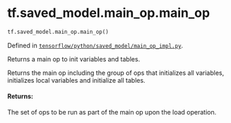 <div itemscope itemtype="http://developers.google.com/ReferenceObject">
<meta itemprop="name" content="tf.saved_model.main_op.main_op" />
<meta itemprop="path" content="Stable" />
</div>

# tf.saved_model.main_op.main_op

``` python
tf.saved_model.main_op.main_op()
```



Defined in [`tensorflow/python/saved_model/main_op_impl.py`](https://www.tensorflow.org/code/tensorflow/python/saved_model/main_op_impl.py).

Returns a main op to init variables and tables.

Returns the main op including the group of ops that initializes all
variables, initializes local variables and initialize all tables.

#### Returns:

The set of ops to be run as part of the main op upon the load operation.